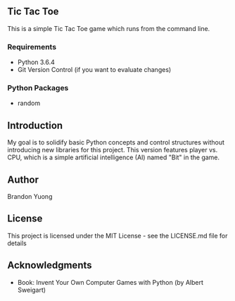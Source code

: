 Tic Tac Toe
------
This is a simple Tic Tac Toe game which runs from the command line.

### Requirements
+ Python 3.6.4
+ Git Version Control (if you want to evaluate changes)

### Python Packages
+ random

## Introduction

My goal is to solidify basic Python concepts and control structures without introducing new libraries for this project.  This version features player vs. CPU, which is a simple artificial intelligence (AI) named "Bit" in the game.

## Author
Brandon Yuong

## License
This project is licensed under the MIT License - see the LICENSE.md file for details

## Acknowledgments
+ Book:  Invent Your Own Computer Games with Python (by Albert Sweigart)